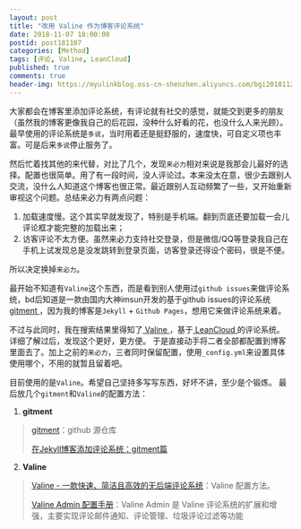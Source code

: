 ```yaml
---
layout: post
title: "改用 Valine 作为博客评论系统"
date: 2018-11-07 18:00:00
postid: post181107
categories: [Method]
tags: [评论, Valine, LeanCloud]
published: true
comments: true
header-img: https://myulinkblog.oss-cn-shenzhen.aliyuncs.com/bgi20181121-2.png
---
```


大家都会在博客里添加评论系统，有评论就有社交的感觉，就能交到更多的朋友（虽然我的博客更像我自己的后花园，没种什么好看的花，也没什么人来光顾）。
最早使用的评论系统是`多说`，当时用着还是挺舒服的，速度快，可自定义项也丰富。可是后来`多说`停止服务了。

<!--more-->

然后忙着找其他的来代替，对比了几个，发现`来必力`相对来说是我那会儿最好的选择。配置也很简单。用了有一段时间，没人评论过。本来没太在意，很少去跟别人交流，没什么人知道这个博客也很正常。最近跟别人互动频繁了一些，又开始重新审视这个问题。总结来必力有两点问题：

1. 加载速度慢。这个其实早就发现了，特别是手机端。翻到页底还要加载一会儿评论框才能完整的加载出来；
2. 访客评论不太方便。虽然来必力支持社交登录，但是微信/QQ等登录我自己在手机上试发现总是没发跳转到登录页面，访客登录还得设个密码，很是不便。

所以决定换掉`来必力`。

最开始不知道有`Valine`这个东西，而是看到别人使用过`github issues`来做评论系统，bd后知道是一款由国内大神imsun开发的基于github issues的评论系统[ gitment ](https://github.com/imsun/gitment)，因为我的博客是`Jekyll` + `Github Pages`，想用它来做评论系统来着。

不过与此同时，我在搜索结果里得知了[ Valine ](https://valine.js.org/)，基于[ LeanCloud ](https://leancloud.cn/)的评论系统。详细了解过后，发现这个更好，更方便。
于是直接动手将二者全部都配置到博客里面去了。加上之前的`来必力`，三者同时保留配置，使用`_config.yml`来设置具体使用哪个，不用的就暂且留着吧。

目前使用的是`Valine`。希望自己坚持多写写东西，好坏不讲，至少是个锻炼。
最后放几个`gitment`和`Valine`的配置方法：

1. **gitment**
> [gitment](https://github.com/imsun/gitment)：github 源仓库
> 
> [在Jekyll博客添加评论系统：gitment篇](https://www.cnblogs.com/jacobpan/archive/2017/07/18/7200512.html)
2. **Valine**
> [Valine - 一款快速、简洁且高效的无后端评论系统](https://valine.js.org/)：Valine 配置方法。
> 
> [Valine Admin 配置手册](https://panjunwen.com/valine-admin-document/)：Valine Admin 是 Valine 评论系统的扩展和增强，主要实现评论邮件通知、评论管理、垃圾评论过滤等功能